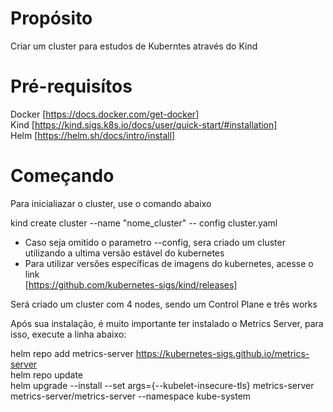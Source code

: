 # Propósito
Criar um cluster para estudos de Kuberntes através do Kind

# Pré-requisítos
Docker [https://docs.docker.com/get-docker] \
Kind   [https://kind.sigs.k8s.io/docs/user/quick-start/#installation] \
Helm   [https://helm.sh/docs/intro/install]

# Começando
Para inicialiazar o cluster, use o comando abaixo

kind create cluster --name "nome_cluster" -- config cluster.yaml
* Caso seja omitido o parametro --config, sera criado um cluster utilizando a ultima versão estável do kubernetes
* Para utilizar versões específicas de imagens do kubernetes, acesse o link \
[https://github.com/kubernetes-sigs/kind/releases]

Será criado um cluster com 4 nodes, sendo um Control Plane e três works

Após sua instalação, é muito importante ter instalado o Metrics Server, para isso, execute a linha abaixo:

helm repo add metrics-server https://kubernetes-sigs.github.io/metrics-server \
helm repo update \
helm upgrade --install --set args={--kubelet-insecure-tls} metrics-server metrics-server/metrics-server --namespace kube-system
